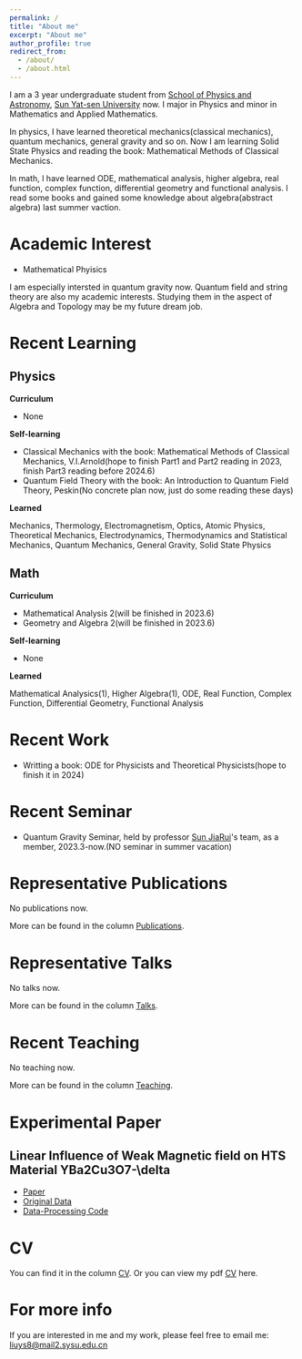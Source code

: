 ```yaml
---
permalink: /
title: "About me"
excerpt: "About me"
author_profile: true
redirect_from: 
  - /about/
  - /about.html
---
```


I am a 3 year undergraduate student from [School of Physics and Astronomy](https://spa.sysu.edu.cn/), [Sun Yat-sen University](https://www.sysu.edu.cn/) now. I major in Physics and minor in Mathematics and Applied Mathematics.

In physics, I have learned theoretical mechanics(classical mechanics), quantum mechanics, general gravity and so on. Now I am learning Solid State Physics and reading the book: Mathematical Methods of Classical Mechanics. 

In math, I have learned ODE, mathematical analysis, higher algebra, real function, complex function, differential geometry and functional analysis. I read some books and gained some knowledge about algebra(abstract algebra) last summer vaction.


Academic Interest
======
* Mathematical Phyisics

I am especially intersted in quantum gravity now. Quantum field and string theory are also my academic interests. Studying them in the aspect of Algebra and Topology may be my future dream job.


Recent Learning
======

Physics
------
**Curriculum**
* None

**Self-learning**
* Classical Mechanics with the book: Mathematical Methods of Classical Mechanics, V.I.Arnold(hope to finish Part1 and Part2 reading in 2023, finish Part3 reading before 2024.6)
* Quantum Field Theory with the book: An Introduction to Quantum Field Theory, Peskin(No concrete plan now, just do some reading these days)

**Learned**

Mechanics, Thermology, Electromagnetism, Optics, Atomic Physics, Theoretical Mechanics, Electrodynamics, Thermodynamics and Statistical Mechanics, Quantum Mechanics, General Gravity, Solid State Physics

Math
------
**Curriculum**
* Mathematical Analysis 2(will be finished in 2023.6)
* Geometry and Algebra 2(will be finished in 2023.6)

**Self-learning**
* None

**Learned**

Mathematical Analysics(1), Higher Algebra(1), ODE, Real Function, Complex Function, Differential Geometry, Functional Analysis


Recent Work
=====
* Writting a book: ODE for Physicists and Theoretical Physicists(hope to finish it in 2024)


Recent Seminar
=====
* Quantum Gravity Seminar, held by professor [Sun JiaRui](https://spa.sysu.edu.cn/zh-hans/teacher/178)'s team, as a member, 2023.3-now.(NO seminar in summer vacation)


Representative Publications
======
No publications now.

More can be found in the column [Publications](https://liuyisi238.github.io//publications/).


Representative Talks
======
No talks now.

More can be found in the column [Talks](https://liuyisi238.github.io//talks/).


Recent Teaching
======
No teaching now.

More can be found in the column [Teaching](https://liuyisi238.github.io//teaching/).


Experimental Paper
=====

Linear Influence of Weak Magnetic field on HTS Material YBa2Cu3O7-\delta
-----
* [Paper](https://liuyisi238.github.io/files/PaperOfHTSExperiment.pdf)
* [Original Data](https://liuyisi238.github.io/files/OriginalDataOfHTSExperiment.rar)
* [Data-Processing Code](https://liuyisi238.github.io/files/DataProcessingOfHTSExperiment.rar)


CV
=====
You can find it in the column [CV](https://liuyisi238.github.io//cv/).
Or you can view my pdf [CV](https://liuyisi238.github.io/files/CV.pdf) here.


For more info
=====
If you are interested in me and my work, please feel free to email me: liuys8@mail2.sysu.edu.cn 



